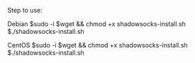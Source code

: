 
Step to use:

Debian
  $sudo -i
  $wget && chmod +x shadowsocks-install.sh
  $./shadowsocks-install.sh
  
CentOS
  $sudo -i
  $wget && chmod +x shadowsocks-install.sh
  $./shadowsocks-install.sh
